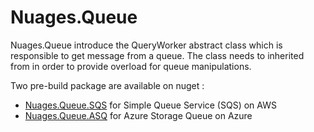 # Nuages.Queue

Nuages.Queue introduce the QueryWorker abstract class which is responsible to get message from a queue. The class needs to inherited from in order to provide overload for queue manipulations.

Two pre-build package are available on nuget :

- [Nuages.Queue.SQS](https://www.nuget.org/packages/Nuages.Queue.SQS/) for Simple Queue Service (SQS) on AWS
- [Nuages.Queue.ASQ](https://www.nuget.org/packages/Nuages.Queue.ASQ/) for Azure Storage Queue on Azure
